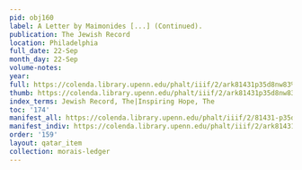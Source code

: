 ```yaml
---
pid: obj160
label: A Letter by Maimonides [...] (Continued).
publication: The Jewish Record
location: Philadelphia
full_date: 22-Sep
month_day: 22-Sep
volume-notes:
year:
full: https://colenda.library.upenn.edu/phalt/iiif/2/ark81431p35d8nw83%2FSHA256E-s6911716--39ecddc38956c6a7e8f6610f292ed6b20d63e00c519326ec880480f06db2a4c8.jpeg/full/3500,/0/default.jpg
thumb: https://colenda.library.upenn.edu/phalt/iiif/2/ark81431p35d8nw83%2FSHA256E-s6911716--39ecddc38956c6a7e8f6610f292ed6b20d63e00c519326ec880480f06db2a4c8.jpeg/full/!200,200/0/default.jpg
index_terms: Jewish Record, The|Inspiring Hope, The
toc: '174'
manifest_all: https://colenda.library.upenn.edu/phalt/iiif/2/81431-p35d8nw83/manifest
manifest_indiv: https://colenda.library.upenn.edu/phalt/iiif/2/ark81431p35d8nw83%2FSHA256E-s6911716--39ecddc38956c6a7e8f6610f292ed6b20d63e00c519326ec880480f06db2a4c8.jpeg
order: '159'
layout: qatar_item
collection: morais-ledger
---
```


